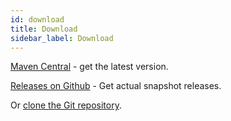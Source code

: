 ```yaml
---
id: download
title: Download
sidebar_label: Download
---
```

[Maven Central](https://search.maven.org/artifact/org.projectbarbel/barbelhisto/) - get the latest version.

[Releases on Github](https://github.com/projectbarbel/barbelhisto-core/releases) - Get actual snapshot releases. 

Or [clone the Git repository](https://github.com/projectbarbel/barbelhisto-core).
